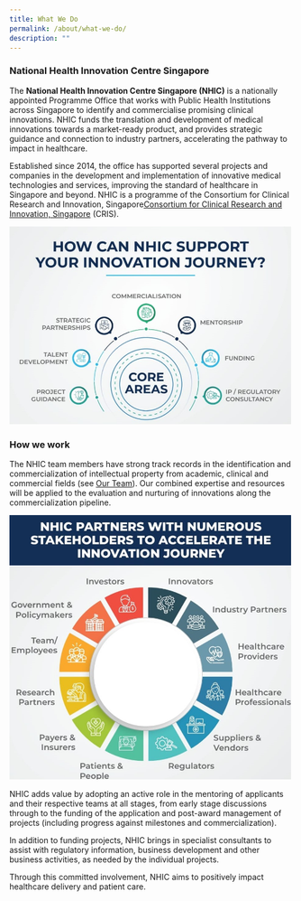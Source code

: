 ```yaml
---
title: What We Do
permalink: /about/what-we-do/
description: ""
---
```

### National Health Innovation Centre Singapore

The **National Health Innovation Centre Singapore (NHIC)** is a nationally appointed Programme Office that works with Public Health Institutions across Singapore to identify and commercialise promising clinical innovations. NHIC funds the translation and development of medical innovations towards a market-ready product, and provides strategic guidance and connection to industry partners, accelerating the pathway to impact in healthcare.

Established since 2014, the office has supported several projects and companies in the development and implementation of innovative medical technologies and services, improving the standard of healthcare in Singapore and beyond. NHIC is a programme of the Consortium for Clinical Research and Innovation, Singapore[Consortium for Clinical Research and Innovation, Singapore](https://cris.sg) (CRIS).

<img src="/images/Programmes/img-20230822-wa0032%20revised.jpg" style="width:500px">

### How we work

The NHIC team members have strong track records in the identification and commercialization of intellectual property from academic, clinical and commercial fields (see&nbsp;[Our Team](/about/our-team/senior-management/)). Our combined expertise and resources will be applied to the evaluation and nurturing of innovations along the commercialization pipeline.

<img src="/images/Programmes/img-20230822-wa0031_revised.jpg" style="width:500px">

NHIC adds value by adopting an active role in the mentoring of applicants and their respective teams at all stages, from early stage discussions through to the funding of the application and post-award management of projects (including progress against milestones and commercialization).

In addition to funding projects, NHIC brings in specialist consultants to assist with regulatory information, business development and other business activities, as needed by the individual projects.

Through this committed involvement, NHIC aims to positively impact healthcare delivery and patient care.